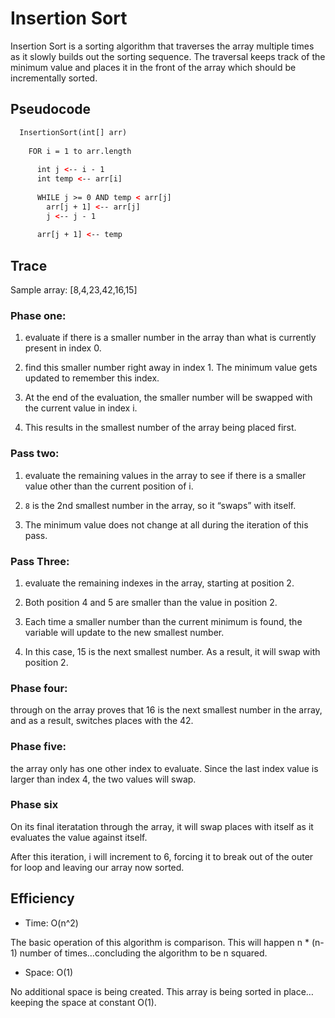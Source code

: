 # Insertion Sort

Insertion Sort is a sorting algorithm that traverses the array multiple times as it slowly builds out the sorting sequence. The traversal keeps track of the minimum value and places it in the front of the array which should be incrementally sorted.

## Pseudocode

```html
  InsertionSort(int[] arr)
  
    FOR i = 1 to arr.length
    
      int j <-- i - 1
      int temp <-- arr[i]
      
      WHILE j >= 0 AND temp < arr[j]
        arr[j + 1] <-- arr[j]
        j <-- j - 1
        
      arr[j + 1] <-- temp
```

## Trace

Sample array: [8,4,23,42,16,15]

### Phase one:

1) evaluate if there is a smaller number in the array than what is currently present in index 0.
2) find this smaller number right away in index 1. The minimum value gets updated to remember this index.
3) At the end of the evaluation, the smaller number will be swapped with the current value in index i.

4) This results in the smallest number of the array being placed first.


### Pass two:

1) evaluate the remaining values in the array to see if there is a smaller value other than the current position of i.
2) `8` is the 2nd smallest number in the array, so it “swaps” with itself.

3) The minimum value does not change at all during the iteration of this pass.

### Pass Three:

1) evaluate the remaining indexes in the array, starting at position 2.
 
2) Both position 4 and 5 are smaller than the value in position 2. 

3) Each time a smaller number than the current minimum is found, the variable will update to the new smallest number.

4) In this case, 15 is the next smallest number. As a result, it will swap with position 2.

### Phase four:

through on the array proves that 16 is the next smallest number in the array, and as a result, switches places with the 42.

### Phase five:

the array only has one other index to evaluate. Since the last index value is larger than index 4, the two values will swap.

### Phase six

On its final iteratation through the array, it will swap places with itself as it evaluates the value against itself.

After this iteration, i will increment to 6, forcing it to break out of the outer for loop and leaving our array now sorted.

## Efficiency

- Time: O(n^2)

The basic operation of this algorithm is comparison. This will happen n * (n-1) number of times…concluding the algorithm to be n squared.

- Space: O(1)

No additional space is being created. This array is being sorted in place…keeping the space at constant O(1).